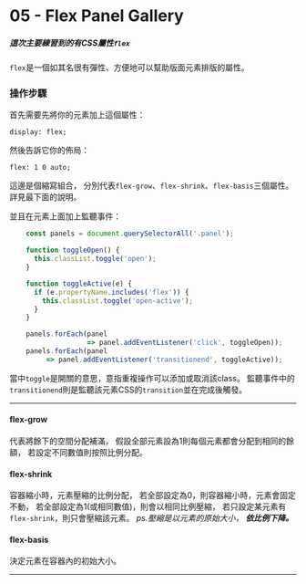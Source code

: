 # 05 - Flex Panel Gallery

##### 這次主要練習到的有CSS屬性`flex`

`flex`是一個如其名很有彈性、方便地可以幫助版面元素排版的屬性。
<br>

### 操作步驟

首先需要先將你的元素加上這個屬性：

`display: flex;`

然後告訴它你的佈局：

`flex: 1 0 auto;`

這邊是個縮寫組合，
分別代表`flex-grow`、`flex-shrink`、`flex-basis`三個屬性。
詳見最下面的說明。

並且在元素上面加上監聽事件：
```js
    const panels = document.querySelectorAll('.panel');

    function toggleOpen() {
      this.classList.toggle('open');
    }

    function toggleActive(e) {
      if (e.propertyName.includes('flex')) {
        this.classList.toggle('open-active');
      }
    }

    panels.forEach(panel 
                   => panel.addEventListener('click', toggleOpen));
    panels.forEach(panel 
         => panel.addEventListener('transitionend', toggleActive));
```

當中`toggle`是開關的意思，意指重複操作可以添加或取消該class。
監聽事件中的`transitionend`則是監聽該元素CSS的`transition`並在完成後觸發。

***
#### flex-grow
代表將餘下的空間分配補滿，
假設全部元素設為1則每個元素都會分配到相同的餘額，
若設定不同數值則按照比例分配。

#### flex-shrink
容器縮小時，元素壓縮的比例分配，
若全部設定為0，則容器縮小時，元素會固定不動，
若全部設定為1(或相同數值)，則會以相同比例壓縮，
若只設定某元素有`flex-shrink`，則只會壓縮該元素。
_ps.壓縮是以元素的原始大小，_ _**依比例下降。**_

#### flex-basis
決定元素在容器內的初始大小。
***